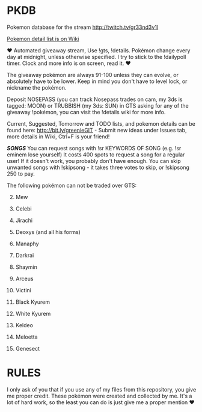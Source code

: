 # PKDB

Pokemon database for the stream http://twitch.tv/gr33nd3v1l

[Pokemon detail list is on Wiki](https://github.com/gr33nd3v1l/PKDB/wiki)

♥ Automated giveaway stream, Use !gts, !details. Pokémon change every day at midnight, unless otherwise specified. I try to stick to the !dailypoll timer. Clock and more info is on screen, read it. ♥

The giveaway pokémon are always 91-100 unless they can evolve, or absolutely have to be lower. Keep in mind you don't have to level lock, or nickname the pokémon.

Deposit NOSEPASS (you can track Nosepass trades on cam, my 3ds is tagged: MOON) or TRUBBISH (my 3ds: SUN) in GTS asking for any of the giveaway !pokémon, you can visit the !details wiki for more info.

Current, Suggested, Tomorrow and TODO lists, and pokemon details can be found here: http://bit.ly/greenieGIT - Submit new ideas under Issues tab, more details in Wiki, Ctrl+F is your friend!

___SONGS___
You can request songs with !sr KEYWORDS OF SONG (e.g. !sr eminem lose yourself)
It costs 400 spots to request a song for a regular user! If it doesn't work, you probably don't have enough.
You can skip unwanted songs with !skipsong - it takes three votes to skip, or !skipsong 250 to pay.

The following pokémon can not be traded over GTS:


2. Mew

3. Celebi

4. Jirachi

5. Deoxys (and all his forms)

6. Manaphy

7. Darkrai

8. Shaymin

9. Arceus

10. Victini

11. Black Kyurem

12. White Kyurem

13. Keldeo

14. Meloetta

15. Genesect


# RULES

I only ask of you that if you use any of my files from this repository, you give me proper credit. These pokémon were created and collected by me. It's a lot of hard work, so the least you can do is just give me a proper mention ❤
